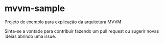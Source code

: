 # mvvm-sample
Projeto de exemplo para explicação da arquitetura MVVM

Sinta-se a vontade para contribuir fazendo um pull request ou sugerir novas ideias abrindo uma issue.
